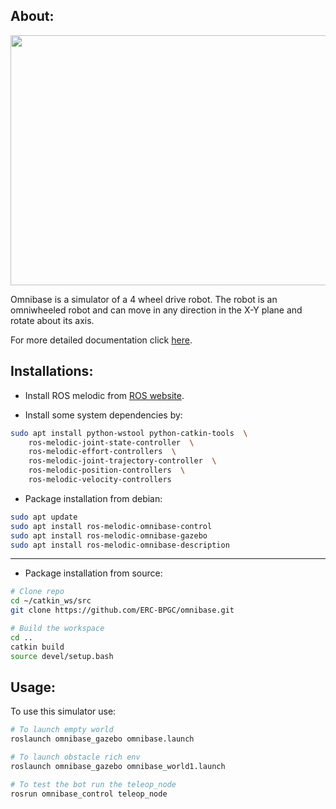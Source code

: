 ## About: 
<p align="center">
<img src="./media/omnibase_movement_1.gif" width="600" height="400" />
</p>

Omnibase is a simulator of a 4 wheel drive robot. The robot is an omniwheeled robot and can move in any direction in the X-Y plane and rotate about its axis.  

For more detailed documentation click [here](https://erc-bpgc.github.io/omnibase/).

## Installations:
- Install ROS melodic from [ROS website](https://www.ros.org/install/). 

- Install some system dependencies by:
```bash
sudo apt install python-wstool python-catkin-tools  \
	ros-melodic-joint-state-controller  \
	ros-melodic-effort-controllers  \
	ros-melodic-joint-trajectory-controller  \
	ros-melodic-position-controllers  \
	ros-melodic-velocity-controllers
```
- Package installation from debian:
```bash
sudo apt update
sudo apt install ros-melodic-omnibase-control 
sudo apt install ros-melodic-omnibase-gazebo 
sudo apt install ros-melodic-omnibase-description
```

-------------------------------------------------------------

- Package installation from source:
```bash
# Clone repo 
cd ~/catkin_ws/src
git clone https://github.com/ERC-BPGC/omnibase.git

# Build the workspace
cd ..
catkin build
source devel/setup.bash
```

## Usage:

To use this simulator use:
```bash
# To launch empty world
roslaunch omnibase_gazebo omnibase.launch

# To launch obstacle rich env
roslaunch omnibase_gazebo omnibase_world1.launch

# To test the bot run the teleop_node
rosrun omnibase_control teleop_node
```

